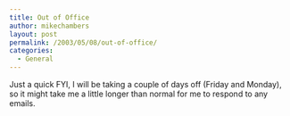 ```yaml
---
title: Out of Office
author: mikechambers
layout: post
permalink: /2003/05/08/out-of-office/
categories:
  - General
---
```



Just a quick FYI, I will be taking a couple of days off (Friday and Monday), so it might take me a little longer than normal for me to respond to any emails.